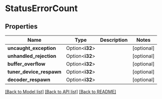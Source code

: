 # StatusErrorCount

## Properties

Name | Type | Description | Notes
------------ | ------------- | ------------- | -------------
**uncaught_exception** | Option<**i32**> |  | [optional]
**unhandled_rejection** | Option<**i32**> |  | [optional]
**buffer_overflow** | Option<**i32**> |  | [optional]
**tuner_device_respawn** | Option<**i32**> |  | [optional]
**decoder_respawn** | Option<**i32**> |  | [optional]

[[Back to Model list]](../README.md#documentation-for-models) [[Back to API list]](../README.md#documentation-for-api-endpoints) [[Back to README]](../README.md)



